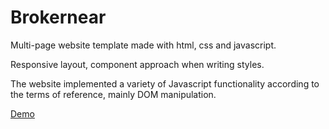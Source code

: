 # Brokernear
Multi-page website template made with html, css and javascript.

Responsive layout, component approach when writing styles.

The website implemented a variety of Javascript functionality according to the terms of reference, mainly DOM manipulation.

[Demo](https://redhatdev16.github.io/brokernear/)
